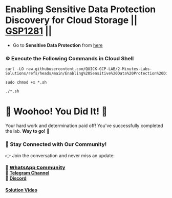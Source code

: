 # Enabling Sensitive Data Protection Discovery for Cloud Storage || [GSP1281](https://www.cloudskillsboost.google/focuses/109504?parent=catalog) ||

* Go to **Sensitive Data Protection** from [here](https://console.cloud.google.com/security/sensitive-data-protection/create/discoveryConfiguration;source=DATA_PROFILE_COVERAGE_DASHBOARD;discoveryType=4?project=)

### ⚙️ Execute the Following Commands in Cloud Shell

```
curl -LO raw.githubusercontent.com/QUICK-GCP-LAB/2-Minutes-Labs-Solutions/refs/heads/main/Enabling%20Sensitive%20Data%20Protection%20Discovery%20for%20Cloud%20Storage/gsp1281.sh

sudo chmod +x *.sh

./*.sh
```

# 🎉 Woohoo! You Did It! 🎉

Your hard work and determination paid off!
You've successfully completed the lab. **Way to go!** 🚀

### 💬 Stay Connected with Our Community!

👉 Join the conversation and never miss an update:

💚 [**𝗪𝗵𝗮𝘁𝘀𝗔𝗽𝗽 𝗖𝗼𝗺𝗺𝘂𝗻𝗶𝘁𝘆**](https://chat.whatsapp.com/FYKYrKwcwYDE2Xl08SEi7D) <br>
📢 [**Telegram Channel**](https://t.me/+e1HQkO3ao2FmMGQ1) <br>
👥 [**Discord**](https://discord.gg/VzBN22adUC)

#### [Solution Video](https://www.youtube.com/@officialSheBright)
